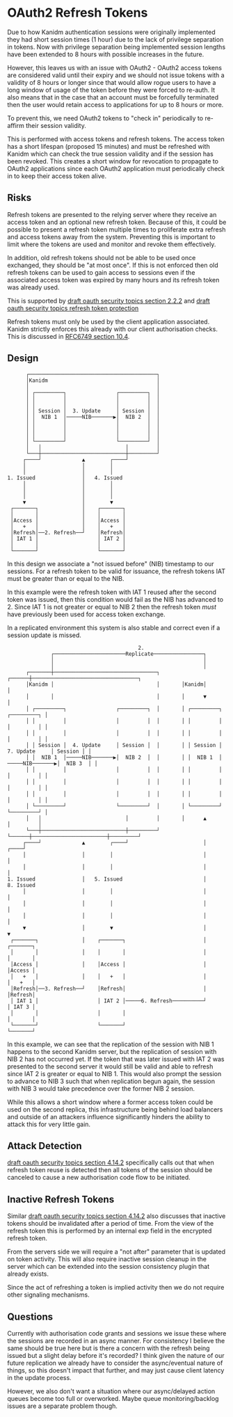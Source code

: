 # OAuth2 Refresh Tokens

Due to how Kanidm authentication sessions were originally implemented they had short session times (1 hour) due to the
lack of privilege separation in tokens. Now with privilege separation being implemented session lengths have been
extended to 8 hours with possible increases in the future.

However, this leaves us with an issue with OAuth2 - OAuth2 access tokens are considered valid until their expiry and we
should not issue tokens with a validity of 8 hours or longer since that would allow rogue users to have a long window of
usage of the token before they were forced to re-auth. It also means that in the case that an account must be forcefully
terminated then the user would retain access to applications for up to 8 hours or more.

To prevent this, we need OAuth2 tokens to "check in" periodically to re-affirm their session validity.

This is performed with access tokens and refresh tokens. The access token has a short lifespan (proposed 15 minutes) and
must be refreshed with Kanidm which can check the true session validity and if the session has been revoked. This
creates a short window for revocation to propagate to OAuth2 applications since each OAuth2 application must
periodically check in to keep their access token alive.

## Risks

Refresh tokens are presented to the relying server where they receive an access token and an optional new refresh token.
Because of this, it could be possible to present a refresh token multiple times to proliferate extra refresh and access
tokens away from the system. Preventing this is important to limit where the tokens are used and monitor and revoke them
effectively.

In addition, old refresh tokens should not be able to be used once exchanged, they should be "at most once". If this is
not enforced then old refresh tokens can be used to gain access to sessions even if the associated access token was
expired by many hours and its refresh token was already used.

This is supported by
[draft oauth security topics section 2.2.2](https://datatracker.ietf.org/doc/html/draft-ietf-oauth-security-topics#section-2.2.2)
and
[draft oauth security topics refresh token protection](https://datatracker.ietf.org/doc/html/draft-ietf-oauth-security-topics#refresh_token_protection)

Refresh tokens must only be used by the client application associated. Kanidm strictly enforces this already with our
client authorisation checks. This is discussed in
[RFC6749 section 10.4](https://www.rfc-editor.org/rfc/rfc6749#section-10.4).

## Design

          ┌─────────────────────────────────────────┐
          │Kanidm                                   │
          │                                         │
          │ ┌─────────┐                ┌─────────┐  │
          │ │         │                │         │  │
          │ │         │                │         │  │
          │ │ Session │  3. Update     │ Session │  │
          │ │  NIB 1  │─────NIB───────▶│  NIB 2  │  │
          │ │         │                │         │  │
          │ │         │                │         │  │
          │ │         │                │         │  │
          │ └─────────┘                └─────────┘  │
          │   │                           │         │
          └───┼───────────────────────────┼─────────┘
         ┌────┘             ▲        ┌────┘          
         │                  │        │               
         │                  │        │               
    1. Issued               │   4. Issued            
         │                  │        │               
         │                  │        │               
         │                  │        │               
         ▼                  │        ▼               
     ┌───────┐              │    ┌───────┐           
     │       │              │    │       │           
     │Access │              │    │Access │           
     │   +   │              │    │   +   │           
     │Refresh│──2. Refresh──┘    │Refresh│           
     │ IAT 1 │                   │ IAT 2 │           
     │       │                   │       │           
     └───────┘                   └───────┘

In this design we associate a "not issued before" (NIB) timestamp to our sessions. For a refresh token to be valid for
issuance, the refresh tokens IAT must be greater than or equal to the NIB.

In this example were the refresh token with IAT 1 reused after the second token was issued, then this condition would
fail as the NIB has advanced to 2. Since IAT 1 is not greater or equal to NIB 2 then the refresh token _must_ have
previously been used for access token exchange.

In a replicated environment this system is also stable and correct even if a session update is missed.

                                              2.                                                       
                  ┌───────────────────────Replicate────────────────┐                                   
                  │                                                │                                   
                  │                                                │                                   
          ┌───────┼─────────────────────────────────┐       ┌──────┼──────────────────────────────────┐
          │Kanidm │                                 │       │Kanidm│                                  │
          │       │                                 │       │      ▼                                  │
          │ ┌─────────┐                ┌─────────┐  │       │ ┌─────────┐                 ┌─────────┐ │
          │ │         │                │         │  │       │ │         │                 │         │ │
          │ │         │                │         │  │       │ │         │                 │         │ │
          │ │ Session │  4. Update     │ Session │  │       │ │ Session │   7. Update     │ Session │ │
          │ │  NIB 1  │─────NIB───────▶│  NIB 2  │  │       │ │  NIB 1  │ ─────NIB───────▶│  NIB 3  │ │
          │ │         │                │         │  │       │ │         │                 │         │ │
          │ │         │                │         │  │       │ │         │                 │         │ │
          │ │         │                │         │  │       │ │         │                 │         │ │
          │ └─────────┘                └─────────┘  │       │ └─────────┘                 └─────────┘ │
          │   │                           │         │       │      ▲                        │         │
          └───┼───────────────────────────┼─────────┘       └──────┼────────────────────────┼─────────┘
         ┌────┘             ▲        ┌────┘                        │                   ┌────┘          
         │                  │        │                             │                   │               
         │                  │        │                             │                   │               
    1. Issued               │   5. Issued                          │              8. Issued            
         │                  │        │                             │                   │               
         │                  │        │                             │                   │               
         │                  │        │                             │                   │               
         ▼                  │        ▼                             │                   ▼               
     ┌───────┐              │    ┌───────┐                         │               ┌───────┐           
     │       │              │    │       │                         │               │       │           
     │Access │              │    │Access │                         │               │Access │           
     │   +   │              │    │   +   │                         │               │   +   │           
     │Refresh│──3. Refresh──┘    │Refresh│                         │               │Refresh│           
     │ IAT 1 │                   │ IAT 2 │─────6. Refresh──────────┘               │ IAT 3 │           
     │       │                   │       │                                         │       │           
     └───────┘                   └───────┘                                         └───────┘

In this example, we can see that the replication of the session with NIB 1 happens to the second Kanidm server, but the
replication of session with NIB 2 has not occurred yet. If the token that was later issued with IAT 2 was presented to
the second server it would still be valid and able to refresh since IAT 2 is greater or equal to NIB 1. This would also
prompt the session to advance to NIB 3 such that when replication begun again, the session with NIB 3 would take
precedence over the former NIB 2 session.

While this allows a short window where a former access token could be used on the second replica, this infrastructure
being behind load balancers and outside of an attackers influence significantly hinders the ability to attack this for
very little gain.

## Attack Detection

[draft oauth security topics section 4.14.2](https://datatracker.ietf.org/doc/html/draft-ietf-oauth-security-topics#section-4.14.2)
specifically calls out that when refresh token reuse is detected then all tokens of the session should be canceled to
cause a new authorisation code flow to be initiated.

## Inactive Refresh Tokens

Similar
[draft oauth security topics section 4.14.2](https://datatracker.ietf.org/doc/html/draft-ietf-oauth-security-topics#section-4.14.2)
also discusses that inactive tokens should be invalidated after a period of time. From the view of the refresh token
this is performed by an internal exp field in the encrypted refresh token.

From the servers side we will require a "not after" parameter that is updated on token activity. This will also require
inactive session cleanup in the server which can be extended into the session consistency plugin that already exists.

Since the act of refreshing a token is implied activity then we do not require other signaling mechanisms.

## Questions

Currently with authorisation code grants and sessions we issue these where the sessions are recorded in an async manner.
For consistency I believe the same should be true here but is there a concern with the refresh being issued but a slight
delay before it's recorded? I think given the nature of our future replication we already have to consider the
async/eventual nature of things, so this doesn't impact that further, and may just cause client latency in the update
process.

However, we also don't want a situation where our async/delayed action queues become too full or overworked. Maybe queue
monitoring/backlog issues are a separate problem though.
